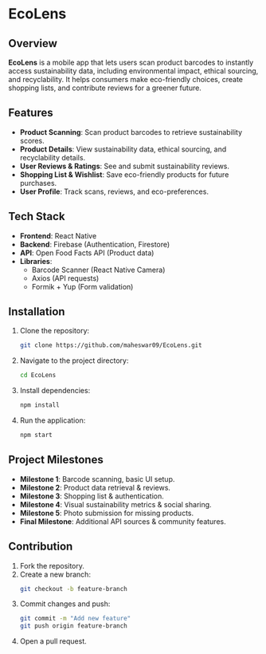 # EcoLens  

## Overview  
**EcoLens** is a mobile app that lets users scan product barcodes to instantly access sustainability data, including environmental impact, ethical sourcing, and recyclability. It helps consumers make eco-friendly choices, create shopping lists, and contribute reviews for a greener future.  

## Features  
- **Product Scanning**: Scan product barcodes to retrieve sustainability scores.  
- **Product Details**: View sustainability data, ethical sourcing, and recyclability details.  
- **User Reviews & Ratings**: See and submit sustainability reviews.  
- **Shopping List & Wishlist**: Save eco-friendly products for future purchases.  
- **User Profile**: Track scans, reviews, and eco-preferences.  

## Tech Stack  
- **Frontend**: React Native  
- **Backend**: Firebase (Authentication, Firestore)  
- **API**: Open Food Facts API (Product data)  
- **Libraries**:  
  - Barcode Scanner (React Native Camera)  
  - Axios (API requests)  
  - Formik + Yup (Form validation)  

## Installation  
1. Clone the repository:  
   ```bash
   git clone https://github.com/maheswar09/EcoLens.git
   ```
2. Navigate to the project directory:  
   ```bash
   cd EcoLens
   ```
3. Install dependencies:  
   ```bash
   npm install
   ```
4. Run the application:  
   ```bash
   npm start
   ```

## Project Milestones  
- **Milestone 1**: Barcode scanning, basic UI setup.  
- **Milestone 2**: Product data retrieval & reviews.  
- **Milestone 3**: Shopping list & authentication.  
- **Milestone 4**: Visual sustainability metrics & social sharing.  
- **Milestone 5**: Photo submission for missing products.  
- **Final Milestone**: Additional API sources & community features.  

## Contribution  
1. Fork the repository.  
2. Create a new branch:  
   ```bash
   git checkout -b feature-branch
   ```
3. Commit changes and push:  
   ```bash
   git commit -m "Add new feature"
   git push origin feature-branch
   ```
4. Open a pull request.  
